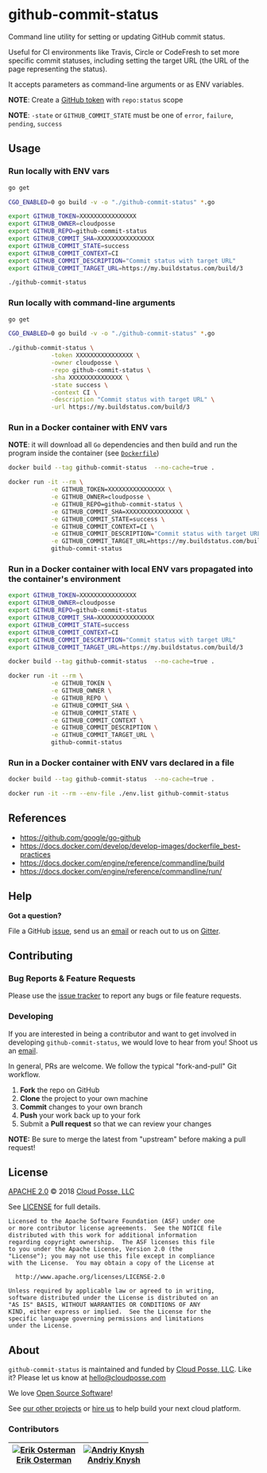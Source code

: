 # github-commit-status

Command line utility for setting or updating GitHub commit status.

Useful for CI environments like Travis, Circle or CodeFresh to set more specific commit statuses, including setting the target URL (the URL of the page representing the status).

It accepts parameters as command-line arguments or as ENV variables.



__NOTE__: Create a [GitHub token](https://help.github.com/articles/creating-an-access-token-for-command-line-use/) with `repo:status` scope


__NOTE__: `-state` or `GITHUB_COMMIT_STATE` must be one of `error`, `failure`, `pending`, `success`



## Usage


### Run locally with ENV vars


```sh
go get

CGO_ENABLED=0 go build -v -o "./github-commit-status" *.go

export GITHUB_TOKEN=XXXXXXXXXXXXXXXX
export GITHUB_OWNER=cloudposse
export GITHUB_REPO=github-commit-status
export GITHUB_COMMIT_SHA=XXXXXXXXXXXXXXXX
export GITHUB_COMMIT_STATE=success
export GITHUB_COMMIT_CONTEXT=CI
export GITHUB_COMMIT_DESCRIPTION="Commit status with target URL"
export GITHUB_COMMIT_TARGET_URL=https://my.buildstatus.com/build/3

./github-commit-status
```



### Run locally with command-line arguments


```sh
go get

CGO_ENABLED=0 go build -v -o "./github-commit-status" *.go

./github-commit-status \
            -token XXXXXXXXXXXXXXXX \
            -owner cloudposse \
            -repo github-commit-status \
            -sha XXXXXXXXXXXXXXX \
            -state success \
            -context CI \
            -description "Commit status with target URL" \
            -url https://my.buildstatus.com/build/3
```



### Run in a Docker container with ENV vars
__NOTE__: it will download all `Go` dependencies and then build and run the program inside the container (see [`Dockerfile`](Dockerfile))


```sh
docker build --tag github-commit-status  --no-cache=true .

docker run -it --rm \
            -e GITHUB_TOKEN=XXXXXXXXXXXXXXXX \
            -e GITHUB_OWNER=cloudposse \
            -e GITHUB_REPO=github-commit-status \
            -e GITHUB_COMMIT_SHA=XXXXXXXXXXXXXXXX \
            -e GITHUB_COMMIT_STATE=success \
            -e GITHUB_COMMIT_CONTEXT=CI \
            -e GITHUB_COMMIT_DESCRIPTION="Commit status with target URL" \
            -e GITHUB_COMMIT_TARGET_URL=https://my.buildstatus.com/build/3 \
            github-commit-status
```



### Run in a Docker container with local ENV vars propagated into the container's environment


```sh
export GITHUB_TOKEN=XXXXXXXXXXXXXXXX
export GITHUB_OWNER=cloudposse
export GITHUB_REPO=github-commit-status
export GITHUB_COMMIT_SHA=XXXXXXXXXXXXXXXX
export GITHUB_COMMIT_STATE=success
export GITHUB_COMMIT_CONTEXT=CI
export GITHUB_COMMIT_DESCRIPTION="Commit status with target URL"
export GITHUB_COMMIT_TARGET_URL=https://my.buildstatus.com/build/3

docker build --tag github-commit-status  --no-cache=true .

docker run -it --rm \
            -e GITHUB_TOKEN \
            -e GITHUB_OWNER \
            -e GITHUB_REPO \
            -e GITHUB_COMMIT_SHA \
            -e GITHUB_COMMIT_STATE \
            -e GITHUB_COMMIT_CONTEXT \
            -e GITHUB_COMMIT_DESCRIPTION \
            -e GITHUB_COMMIT_TARGET_URL \
            github-commit-status
```



### Run in a Docker container with ENV vars declared in a file


```sh
docker build --tag github-commit-status  --no-cache=true .

docker run -it --rm --env-file ./env.list github-commit-status
```




## References
* https://github.com/google/go-github
* https://docs.docker.com/develop/develop-images/dockerfile_best-practices
* https://docs.docker.com/engine/reference/commandline/build
* https://docs.docker.com/engine/reference/commandline/run/



## Help

**Got a question?**

File a GitHub [issue](https://github.com/cloudposse/github-commit-status/issues), send us an [email](mailto:hello@cloudposse.com) or reach out to us on [Gitter](https://gitter.im/cloudposse/).


## Contributing

### Bug Reports & Feature Requests

Please use the [issue tracker](https://github.com/cloudposse/github-commit-status/issues) to report any bugs or file feature requests.

### Developing

If you are interested in being a contributor and want to get involved in developing `github-commit-status`, we would love to hear from you! Shoot us an [email](mailto:hello@cloudposse.com).

In general, PRs are welcome. We follow the typical "fork-and-pull" Git workflow.

 1. **Fork** the repo on GitHub
 2. **Clone** the project to your own machine
 3. **Commit** changes to your own branch
 4. **Push** your work back up to your fork
 5. Submit a **Pull request** so that we can review your changes

**NOTE:** Be sure to merge the latest from "upstream" before making a pull request!


## License

[APACHE 2.0](LICENSE) © 2018 [Cloud Posse, LLC](https://cloudposse.com)

See [LICENSE](LICENSE) for full details.

    Licensed to the Apache Software Foundation (ASF) under one
    or more contributor license agreements.  See the NOTICE file
    distributed with this work for additional information
    regarding copyright ownership.  The ASF licenses this file
    to you under the Apache License, Version 2.0 (the
    "License"); you may not use this file except in compliance
    with the License.  You may obtain a copy of the License at

      http://www.apache.org/licenses/LICENSE-2.0

    Unless required by applicable law or agreed to in writing,
    software distributed under the License is distributed on an
    "AS IS" BASIS, WITHOUT WARRANTIES OR CONDITIONS OF ANY
    KIND, either express or implied.  See the License for the
    specific language governing permissions and limitations
    under the License.


## About

`github-commit-status` is maintained and funded by [Cloud Posse, LLC][website]. Like it? Please let us know at <hello@cloudposse.com>

We love [Open Source Software](https://github.com/cloudposse/)!

See [our other projects][community]
or [hire us][hire] to help build your next cloud platform.

  [website]: http://cloudposse.com/
  [community]: https://github.com/cloudposse/
  [hire]: http://cloudposse.com/contact/


### Contributors

| [![Erik Osterman][erik_img]][erik_web]<br/>[Erik Osterman][erik_web] | [![Andriy Knysh][andriy_img]][andriy_web]<br/>[Andriy Knysh][andriy_web] |
|-------------------------------------------------------|------------------------------------------------------------------|

  [erik_img]: http://s.gravatar.com/avatar/88c480d4f73b813904e00a5695a454cb?s=144
  [erik_web]: https://github.com/osterman/
  [andriy_img]: https://avatars0.githubusercontent.com/u/7356997?v=4&u=ed9ce1c9151d552d985bdf5546772e14ef7ab617&s=144
  [andriy_web]: https://github.com/aknysh/
